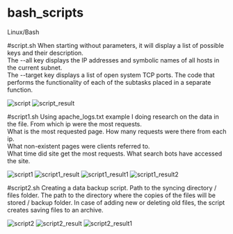 # bash_scripts

Linux/Bash

#script.sh
When starting without parameters, it will display a list of possible keys and their description.  
The --all key displays the IP addresses and symbolic names of all hosts in the current subnet.  
The --target key displays a list of open system TCP ports. 
The code that performs the functionality of each of the subtasks placed in a separate function.

![script](https://user-images.githubusercontent.com/48568917/201208409-bf730b85-3506-4ca7-9978-e3b0b1ea3b49.png)
![script_result](https://user-images.githubusercontent.com/48568917/201208558-466e958b-ef3d-43db-abe7-98abdc86d03e.png)
 
#script1.sh
Using apache_logs.txt example I doing research on the data in the file. 
From which ip were the most requests.  
What is the most requested page. 
How many requests were there from each ip.  
What non-existent pages were clients referred to.  
What time did site get the most requests.
What search bots have accessed the site. 

![script1](https://user-images.githubusercontent.com/48568917/201209061-5908d70a-a46f-4b03-8162-8f13ae371c01.png)
![script1_result](https://user-images.githubusercontent.com/48568917/201209124-e6691e99-f961-4143-a339-96e82fe4529b.png)
![script1_result1](https://user-images.githubusercontent.com/48568917/201209171-9e9ff776-300f-4b04-b068-4a33a3a5abed.png)
![script1_result2](https://user-images.githubusercontent.com/48568917/201209236-10a0002e-5a28-47e2-9389-e67fb1fc4a63.png)

#script2.sh
Creating a data backup script.
Path to the syncing  directory / files folder. 
The path to the directory where the copies of the files will be stored / backup folder. 
In case of adding new or deleting old files, the script creates saving files to an archive.

![script2](https://user-images.githubusercontent.com/48568917/201209311-91ffdf81-e432-4f69-8954-1f5dc5876d17.png)
![script2_result](https://user-images.githubusercontent.com/48568917/201209392-25fb7ad6-6deb-40c5-8ba9-5738e78ecd73.png)
![script2_result1](https://user-images.githubusercontent.com/48568917/201209440-c3b79163-7d00-4ef6-a0ea-c3ed0f56166a.png)

